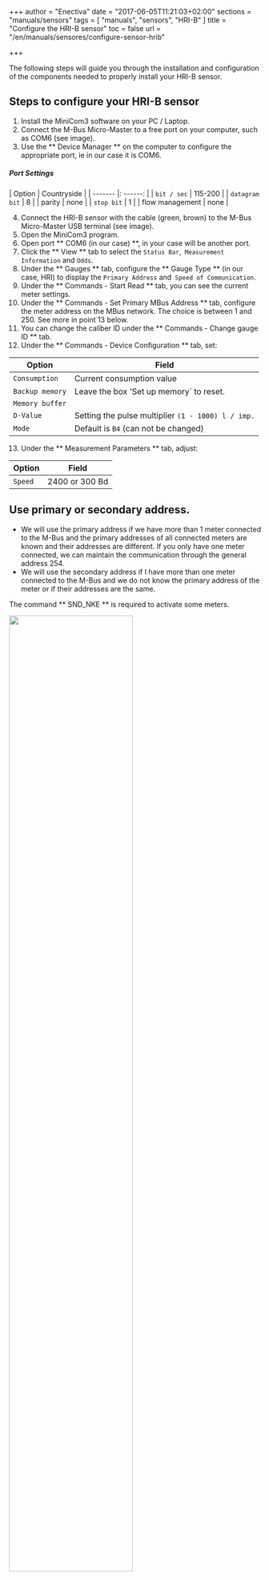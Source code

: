 +++
author = "Enectiva"
date = "2017-06-05T11:21:03+02:00"
sections = "manuals/sensors"
tags = [
    "manuals",
    "sensors",
    "HRI-B"
]
title = "Configure the HRI-B sensor"
toc = false
url = "/en/manuals/sensores/configure-sensor-hrib"

+++

The following steps will guide you through the installation and configuration of the components needed to properly install your HRI-B sensor.

## Steps to configure your HRI-B sensor

1. Install the MiniCom3 software on your PC / Laptop.
2. Connect the M-Bus Micro-Master to a free port on your computer, such as COM6 (see image).
3. Use the ** Device Manager ** on the computer to configure the appropriate port, ie in our case it is COM6.

##### Port Settings

| Option | Countryside |
| ------- |: ------: |
| `bit / sec` | 115-200 |
| `datagram bit` | 8 |
| parity | none |
| `stop bit` | 1 |
| flow management | none |

4. Connect the HRI-B sensor with the cable (green, brown) to the M-Bus Micro-Master USB terminal (see image).
5. Open the MiniCom3 program.
6. Open port ** COM6 (in our case) **, in your case will be another port.
7. Click the ** View ** tab to select the `Status Bar`,` Measurement Information` and `Odds`.
8. Under the ** Gauges ** tab, configure the ** Gauge Type ** (in our case, HRI) to display the `Primary Address` and` Speed of Communication`.
9. Under the ** Commands - Start Read ** tab, you can see the current meter settings.
10. Under the ** Commands - Set Primary MBus Address ** tab, configure the meter address on the MBus network. The choice is between 1 and 250. See more in point 13 below.
11. You can change the caliber ID under the ** Commands - Change gauge ID ** tab.
12. Under the ** Commands - Device Configuration ** tab, set:

| Option | Field |
| -------- | ------- |
| `Consumption` | Current consumption value |
| `Backup memory` | Leave the box 'Set up memory` to reset. |
| `Memory buffer` ||
| `D-Value` | Setting the pulse multiplier `(1 - 1000) l / imp.` |
| `Mode` | Default is `B4` (can not be changed) |

13. Under the ** Measurement Parameters ** tab, adjust:

| Option | Field |
| -------- | ------- |
| `Speed` | 2400 or 300 Bd |

## Use primary or secondary address.

- We will use the primary address if we have more than 1 meter connected to the M-Bus and the primary addresses of all connected meters are known and their addresses are different. If you only have one meter connected, we can maintain the communication through the general address 254.
- We will use the secondary address if I have more than one meter connected to the M-Bus and we do not know the primary address of the meter or if their addresses are the same.

The command ** SND_NKE ** is required to activate some meters.

<img class="center" src="/images/connection-hrib-to-computer.jpg" style="width:70%"></img>
